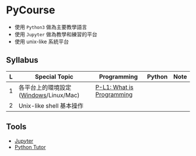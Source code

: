 # PyCourse

* 使用 `Python3` 做為主要教學語言
* 使用 `Jupyter` 做為教學和練習的平台
* 使用 unix-like 系統平台

## Syllabus

| L | Special Topic | Programming | Python | Note |
|---|---|---|---|---|
| 1 | 各平台上的環境設定([Windows](Environments/windows.md)/Linux/Mac) | [P-L1: What is Programming](Programming/P-Lesson-1-what-is-programming.ipynb) | | |
| 2 | Unix-like shell 基本操作 | | | |

## Tools

* [Jupyter](http://jupyter.org/)
* [Python Tutor](http://pythontutor.com/)
